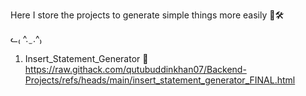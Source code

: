 Here I store the projects to generate simple things more easily 🤔🛠️

ᓚ₍ ^. ̫ .^₎

1. Insert_Statement_Generator 🔗 https://raw.githack.com/qutubuddinkhan07/Backend-Projects/refs/heads/main/insert_statement_generator_FINAL.html
